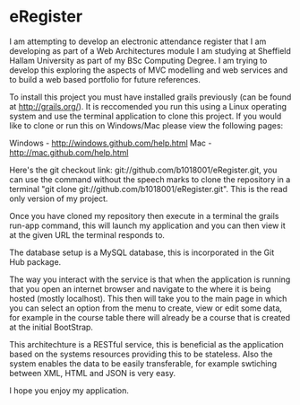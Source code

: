 eRegister
=========

I am attempting to develop an electronic attendance register that I am developing as part of a Web Architectures 
module I am studying at Sheffield Hallam University as part of my BSc Computing Degree. I am trying to develop this 
exploring the aspects of MVC modelling and web services and to build a web based portfolio for future references.

To install this project you must have installed grails previously (can be found at http://grails.org/). 
It is reccomended you run this using a Linux operating system and use the terminal application to clone this project. 
If you would like to clone or run this on Windows/Mac please view the following pages:

Windows - http://windows.github.com/help.html
Mac - http://mac.github.com/help.html

Here's the git checkout link: git://github.com/b1018001/eRegister.git, you can use the command without the speech marks 
to clone the repository in a terminal "git clone git://github.com/b1018001/eRegister.git". This is the read only version of my project.

Once you have cloned my repository then execute in a terminal the grails run-app command, this will launch my application and you can 
then view it at the given URL the terminal responds to.

The database setup is a MySQL database, this is incorporated in the Git Hub package.

The way you interact with the service is that when the application is running that you open an internet browser and navigate
to the where it is being hosted (mostly localhost). This then will take you to the main page in which you can select 
an option from the menu to create, view or edit some data, for example in the course table there will already be a 
course that is created at the initial BootStrap. 

This architechture is a RESTful service, this is beneficial as the application based on the systems resources providing 
this to be stateless. Also the system enables the data to be easily transferable, for example swtiching between XML, HTML 
and JSON is very easy.

I hope you enjoy my application.
